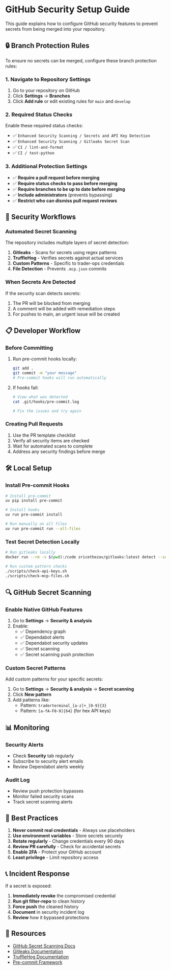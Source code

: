 # GitHub Security Setup Guide

This guide explains how to configure GitHub security features to prevent secrets from being merged into your repository.

## 🔒 Branch Protection Rules

To ensure no secrets can be merged, configure these branch protection rules:

### 1. Navigate to Repository Settings
1. Go to your repository on GitHub
2. Click **Settings** → **Branches**
3. Click **Add rule** or edit existing rules for `main` and `develop`

### 2. Required Status Checks
Enable these required status checks:
- ✅ `Enhanced Security Scanning / Secrets and API Key Detection`
- ✅ `Enhanced Security Scanning / Gitleaks Secret Scan` 
- ✅ `CI / lint-and-format`
- ✅ `CI / test-python`

### 3. Additional Protection Settings
- ✅ **Require a pull request before merging**
- ✅ **Require status checks to pass before merging**
- ✅ **Require branches to be up to date before merging**
- ✅ **Include administrators** (prevents bypassing)
- ✅ **Restrict who can dismiss pull request reviews**

## 🚨 Security Workflows

### Automated Secret Scanning
The repository includes multiple layers of secret detection:

1. **Gitleaks** - Scans for secrets using regex patterns
2. **TruffleHog** - Verifies secrets against actual services
3. **Custom Patterns** - Specific to trader-ops credentials
4. **File Detection** - Prevents `.mcp.json` commits

### When Secrets Are Detected

If the security scan detects secrets:
1. The PR will be blocked from merging
2. A comment will be added with remediation steps
3. For pushes to main, an urgent issue will be created

## 📋 Developer Workflow

### Before Committing
1. Run pre-commit hooks locally:
   ```bash
   git add .
   git commit -m "your message"
   # Pre-commit hooks will run automatically
   ```

2. If hooks fail:
   ```bash
   # View what was detected
   cat .git/hooks/pre-commit.log
   
   # Fix the issues and try again
   ```

### Creating Pull Requests
1. Use the PR template checklist
2. Verify all security items are checked
3. Wait for automated scans to complete
4. Address any security findings before merge

## 🛠️ Local Setup

### Install Pre-commit Hooks
```bash
# Install pre-commit
uv pip install pre-commit

# Install hooks
uv run pre-commit install

# Run manually on all files
uv run pre-commit run --all-files
```

### Test Secret Detection Locally
```bash
# Run gitleaks locally
docker run --rm -v $(pwd):/code zricethezav/gitleaks:latest detect --source /code

# Run custom pattern checks
./scripts/check-api-keys.sh
./scripts/check-mcp-files.sh
```

## 🔍 GitHub Secret Scanning

### Enable Native GitHub Features
1. Go to **Settings** → **Security & analysis**
2. Enable:
   - ✅ Dependency graph
   - ✅ Dependabot alerts
   - ✅ Dependabot security updates
   - ✅ Secret scanning
   - ✅ Secret scanning push protection

### Custom Secret Patterns
Add custom patterns for your specific secrets:
1. Go to **Settings** → **Security & analysis** → **Secret scanning**
2. Click **New pattern**
3. Add patterns like:
   - Pattern: `traderterminal_[a-z]+_[0-9]{3}`
   - Pattern: `[a-fA-F0-9]{64}` (for hex API keys)

## 📊 Monitoring

### Security Alerts
- Check **Security** tab regularly
- Subscribe to security alert emails
- Review Dependabot alerts weekly

### Audit Log
- Review push protection bypasses
- Monitor failed security scans
- Track secret scanning alerts

## 🚀 Best Practices

1. **Never commit real credentials** - Always use placeholders
2. **Use environment variables** - Store secrets securely
3. **Rotate regularly** - Change credentials every 90 days
4. **Review PR carefully** - Check for accidental secrets
5. **Enable 2FA** - Protect your GitHub account
6. **Least privilege** - Limit repository access

## 📞 Incident Response

If a secret is exposed:
1. **Immediately revoke** the compromised credential
2. **Run git filter-repo** to clean history
3. **Force push** the cleaned history
4. **Document** in security incident log
5. **Review** how it bypassed protections

## 🔗 Resources

- [GitHub Secret Scanning Docs](https://docs.github.com/en/code-security/secret-scanning)
- [Gitleaks Documentation](https://github.com/gitleaks/gitleaks)
- [TruffleHog Documentation](https://github.com/trufflesecurity/trufflehog)
- [Pre-commit Framework](https://pre-commit.com/) 